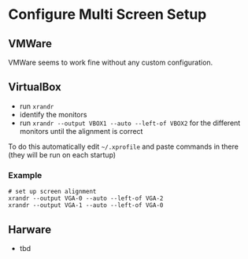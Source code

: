 # Configure Multi Screen Setup

## VMWare
VMWare seems to work fine without any custom configuration.

## VirtualBox
* run `xrandr`
* identify the monitors
* run `xrandr --output VBOX1 --auto --left-of VBOX2` for the different monitors until the alignment is correct

To do this automatically edit `~/.xprofile` and paste commands in there (they will be run on each startup)

### Example
```shell
# set up screen alignment
xrandr --output VGA-0 --auto --left-of VGA-2
xrandr --output VGA-1 --auto --left-of VGA-0
```

## Harware
- tbd
